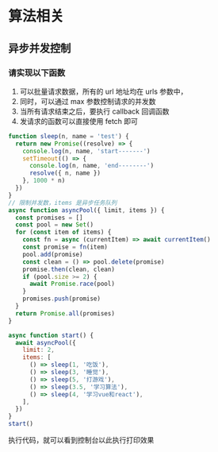 # 算法相关

## 异步并发控制

### 请实现以下函数

1. 可以批量请求数据，所有的 url 地址均在 urls 参数中，
2. 同时，可以通过 max 参数控制请求的并发数
3. 当所有请求结束之后，要执行 callback 回调函数
4. 发请求的函数可以直接使用 fetch 即可

```javascript
function sleep(n, name = 'test') {
  return new Promise((resolve) => {
    console.log(n, name, 'start-------')
    setTimeout(() => {
      console.log(n, name, 'end--------')
      resolve({ n, name })
    }, 1000 * n)
  })
}
// 限制并发数，items 是异步任务队列
async function asyncPool({ limit, items }) {
  const promises = []
  const pool = new Set()
  for (const item of items) {
    const fn = async (currentItem) => await currentItem()
    const promise = fn(item)
    pool.add(promise)
    const clean = () => pool.delete(promise)
    promise.then(clean, clean)
    if (pool.size >= 2) {
      await Promise.race(pool)
    }
    promises.push(promise)
  }
  return Promise.all(promises)
}

async function start() {
  await asyncPool({
    limit: 2,
    items: [
      () => sleep(1, '吃饭'),
      () => sleep(3, '睡觉'),
      () => sleep(5, '打游戏'),
      () => sleep(3.5, '学习算法'),
      () => sleep(4, '学习vue和react'),
    ],
  })
}
start()
```

执行代码，就可以看到控制台以此执行打印效果
